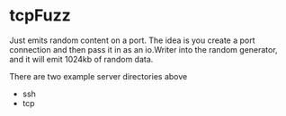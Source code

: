 # tcpFuzz

Just emits random content on a port. The idea is you create a port connection and then pass it in as an io.Writer into the random generator, and it will emit 1024kb of random data.

There are two example server directories above

 - ssh
 - tcp
